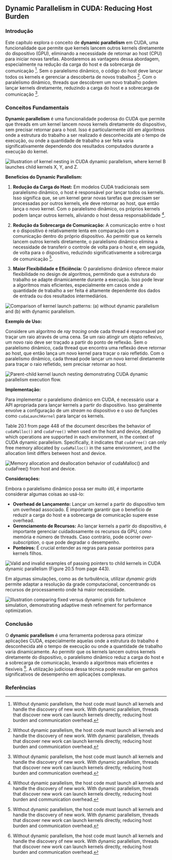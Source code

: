 ## Dynamic Parallelism in CUDA: Reducing Host Burden

### Introdução
Este capítulo explora o conceito de **dynamic parallelism** em CUDA, uma funcionalidade que permite que kernels lancem outros kernels diretamente do dispositivo (GPU), eliminando a necessidade de retornar ao host (CPU) para iniciar novas tarefas. Abordaremos as vantagens dessa abordagem, especialmente na redução da carga do host e da sobrecarga de comunicação [^4]. Sem o paralelismo dinâmico, o código do host deve lançar todos os kernels e gerenciar a descoberta de novos trabalhos [^4]. Com o paralelismo dinâmico, threads que descobrem um novo trabalho podem lançar kernels diretamente, reduzindo a carga do host e a sobrecarga de comunicação [^4].

### Conceitos Fundamentais
**Dynamic parallelism** é uma funcionalidade poderosa do CUDA que permite que threads em um kernel lancem novos kernels diretamente do dispositivo, sem precisar retornar para o host. Isso é particularmente útil em algoritmos onde a estrutura do trabalho a ser realizado é desconhecida até o tempo de execução, ou onde a quantidade de trabalho a ser feita varia significativamente dependendo dos resultados computados durante a execução do kernel.





![Illustration of kernel nesting in CUDA dynamic parallelism, where kernel B launches child kernels X, Y, and Z.](./../images/image4.jpg)

**Benefícios do Dynamic Parallelism:**

1.  **Redução da Carga do Host:** Em modelos CUDA tradicionais sem paralelismo dinâmico, o host é responsável por lançar todos os kernels. Isso significa que, se um kernel gerar novas tarefas que precisam ser processadas por outros kernels, ele deve retornar ao host, que então lança o novo kernel. Com o paralelismo dinâmico, os próprios kernels podem lançar outros kernels, aliviando o host dessa responsabilidade [^4].

2.  **Redução da Sobrecarga de Comunicação:** A comunicação entre o host e o dispositivo é relativamente lenta em comparação com a comunicação dentro do próprio dispositivo. Ao permitir que os kernels lancem outros kernels diretamente, o paralelismo dinâmico elimina a necessidade de transferir o controle de volta para o host e, em seguida, de volta para o dispositivo, reduzindo significativamente a sobrecarga de comunicação [^4].

3.  **Maior Flexibilidade e Eficiência:** O paralelismo dinâmico oferece maior flexibilidade no design de algoritmos, permitindo que a estrutura do trabalho se adapte dinamicamente durante a execução. Isso pode levar a algoritmos mais eficientes, especialmente em casos onde a quantidade de trabalho a ser feita é altamente dependente dos dados de entrada ou dos resultados intermediários.



![Comparison of kernel launch patterns: (a) without dynamic parallelism and (b) with dynamic parallelism.](./../images/image5.jpg)

**Exemplo de Uso:**

Considere um algoritmo de *ray tracing* onde cada thread é responsável por traçar um raio através de uma cena. Se um raio atingir um objeto reflexivo, um novo raio deve ser traçado a partir do ponto de reflexão. Sem o paralelismo dinâmico, cada thread que encontra uma reflexão deve retornar ao host, que então lança um novo kernel para traçar o raio refletido. Com o paralelismo dinâmico, cada thread pode lançar um novo kernel diretamente para traçar o raio refletido, sem precisar retornar ao host.



![Parent-child kernel launch nesting demonstrating CUDA dynamic parallelism execution flow.](./../images/image3.jpg)

**Implementação:**

Para implementar o paralelismo dinâmico em CUDA, é necessário usar a API apropriada para lançar kernels a partir do dispositivo. Isso geralmente envolve a configuração de um *stream* no dispositivo e o uso de funções como `cudaLaunchKernel` para lançar os kernels.

Table 20.1 from page 448 of the document describes the behavior of `cudaMalloc()` and `cudaFree()` when used on the host and device, detailing which operations are supported in each environment, in the context of CUDA dynamic parallelism. Specifically, it indicates that `cudaFree()` can only free memory allocated by `cudaMalloc()` in the same environment, and the allocation limit differs between host and device.

![Memory allocation and deallocation behavior of `cudaMalloc()` and `cudaFree()` from host and device.](./../images/image1.jpg)

**Considerações:**

Embora o paralelismo dinâmico possa ser muito útil, é importante considerar algumas coisas ao usá-lo:

*   **Overhead de Lançamento:** Lançar um kernel a partir do dispositivo tem um overhead associado. É importante garantir que o benefício de reduzir a carga do host e a sobrecarga de comunicação supere esse overhead.
*   **Gerenciamento de Recursos:** Ao lançar kernels a partir do dispositivo, é importante gerenciar cuidadosamente os recursos da GPU, como memória e número de threads. Caso contrário, pode ocorrer *over-subscription*, o que pode degradar o desempenho.
* **Ponteiros:** É crucial entender as regras para passar ponteiros para kernels filhos.

![Valid and invalid examples of passing pointers to child kernels in CUDA dynamic parallelism (Figure 20.5 from page 443).](./../images/image6.jpg)

Em algumas simulações, como as de turbulência, utilizar *dynamic grids* permite adaptar a resolução da grade computacional, concentrando os recursos de processamento onde há maior necessidade.

![Illustration comparing fixed versus dynamic grids for turbulence simulation, demonstrating adaptive mesh refinement for performance optimization.](./../images/image2.jpg)

### Conclusão
O **dynamic parallelism** é uma ferramenta poderosa para otimizar aplicações CUDA, especialmente aquelas onde a estrutura do trabalho é desconhecida até o tempo de execução ou onde a quantidade de trabalho varia dinamicamente. Ao permitir que os kernels lancem outros kernels diretamente do dispositivo, o paralelismo dinâmico reduz a carga do host e a sobrecarga de comunicação, levando a algoritmos mais eficientes e flexíveis [^4]. A utilização judiciosa dessa técnica pode resultar em ganhos significativos de desempenho em aplicações complexas.

### Referências
[^4]: Without dynamic parallelism, the host code must launch all kernels and handle the discovery of new work. With dynamic parallelism, threads that discover new work can launch kernels directly, reducing host burden and communication overhead.

<!-- END -->